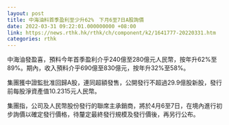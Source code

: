 ```yaml
---
layout: post
title: 中海油料首季盈利至少升62%　下月6至7日A股詢價
date: 2022-03-31 09:22:01.000000000 +08:00
link: https://news.rthk.hk/rthk/ch/component/k2/1641777-20220331.htm
categories: rthk
---
```


中海油發盈喜，預料今年首季盈利介乎240億至280億元人民幣，按年升62%至89%。期內，收入預料介乎690億至830億元，按年升32%至58%。

集團獲中證監批准回歸A股，連同超額發售，公開發行不超過29.9億股新股，發行前每股淨資產值10.2315元人民幣。

集團指，公司及人民幣股份發行的聯席主承銷商，將於4月6至7日，在境內進行初步詢價以確定發行價格，待釐定最終發行規模及發行價後，再另行公布。
